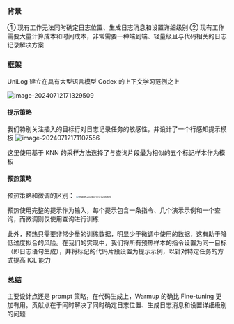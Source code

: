 ### 背景

① 现有工作无法同时确定日志位置、生成日志消息和设置详细级别
② 现有工作需要大量计算成本和时间成本，非常需要一种端到端、轻量级且与代码相关的日志记录解决方案

### 框架

UniLog 建立在具有大型语言模型 Codex 的上下文学习范例之上

![image-20240712171329509](https://gitee.com/mianmann/drawing-bed-warehouse/raw/master/img/image-20240712171329509.png)

#### 提示策略

我们特别关注插入的目标行对日志记录任务的敏感性，并设计了一个行感知提示模板
![image-20240712171107556](https://gitee.com/mianmann/drawing-bed-warehouse/raw/master/img/image-20240712171107556.png)

这里使用基于 KNN 的采样方法选择了与查询片段最为相似的五个标记样本作为模板

#### 预热策略

预热策略和微调的区别：
<img src="https://gitee.com/mianmann/drawing-bed-warehouse/raw/master/img/image-20240712173246809.png" alt="image-20240712173246809" style="zoom:40%;" />

预热使用完整的提示作为输入，每个提示包含一条指令、几个演示示例和一个查询，而微调则仅使用查询进行训练

此外，预热只需要非常少量的训练数据，明显少于微调中使用的数据，这有助于降低过度拟合的风险。在我们的实现中，我们将所有预热样本的指令设置为同一目标（即日志语句生成），并将标记的代码片段设置为提示示例，以针对特定任务的方式提高 ICL 能力

### 总结

主要设计点还是 prompt 策略，在代码生成上，Warmup 的确比 Fine-tuning 更加有用。贡献点在于同时解决了同时确定日志位置、生成日志消息和设置详细级别的问题
